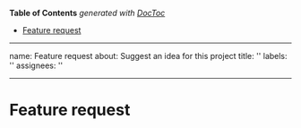 <!-- START doctoc generated TOC please keep comment here to allow auto update -->
<!-- DON'T EDIT THIS SECTION, INSTEAD RE-RUN doctoc TO UPDATE -->
**Table of Contents**  *generated with [DocToc](https://github.com/thlorenz/doctoc)*

- [Feature request](#feature-request)

<!-- END doctoc generated TOC please keep comment here to allow auto update -->

---
name: Feature request
about: Suggest an idea for this project
title: ''
labels: ''
assignees: ''

---
<!--
WARNING: Failure to follow the issue template guidelines below will result in the issue being immediately closed.

Only feature requests should be opened here.

-->


# Feature request
<!--
Feature requests should include as much detail as possible:

- A descriptive title 
- A description of the problem you're trying to solve, including why you think this is a problem
- An overview of the suggested solution
- Use case: why should this be implemented?
- If the feature changes current behavior, reasons why your solution is better
- Relevant links, e.g.
    - Stack Overflow post illustrating a solution
    - Code within a Github repo that illustrates a solution
    - Native API documentation for proposed feature
-->


<!--
A POLITE REMINDER

- This is free, open-source software. 
- Although the author makes every effort to maintain it, no guarantees are made as to the quality or reliability, and reported issues will be addressed if and when the author has time. 
- Help/support will not be given by the author, so forums (e.g. Ionic) or Stack Overflow should be used. Any issues requesting help/support will be closed immediately.
- If you have urgent need of a bug fix/feature, the author can be engaged for PAID contract work to do so: please contact dave@workingedge.co.uk
- Rude or abusive comments/issues will not be tolerated, nor will opening multiple issues if those previously closed are deemed unsuitable. Any of the above will result in you being BANNED from ALL of my Github repositories.
-->